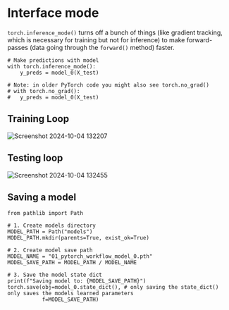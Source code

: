 # Interface mode
`torch.inference_mode()` turns off a bunch of things (like gradient tracking, which is necessary for training but not for inference) to make forward-passes (data going through the `forward()` method) faster.

```
# Make predictions with model
with torch.inference_mode(): 
    y_preds = model_0(X_test)

# Note: in older PyTorch code you might also see torch.no_grad()
# with torch.no_grad():
#   y_preds = model_0(X_test)
```
## Training Loop
![Screenshot 2024-10-04 132207](https://github.com/user-attachments/assets/818d17e5-2867-4015-91e4-f6de6f9aac24)
## Testing loop
![Screenshot 2024-10-04 132455](https://github.com/user-attachments/assets/ec4d88d7-5806-4761-9108-36c254e50c06)

## Saving a model
```
from pathlib import Path

# 1. Create models directory 
MODEL_PATH = Path("models")
MODEL_PATH.mkdir(parents=True, exist_ok=True)

# 2. Create model save path 
MODEL_NAME = "01_pytorch_workflow_model_0.pth"
MODEL_SAVE_PATH = MODEL_PATH / MODEL_NAME

# 3. Save the model state dict 
print(f"Saving model to: {MODEL_SAVE_PATH}")
torch.save(obj=model_0.state_dict(), # only saving the state_dict() only saves the models learned parameters
           f=MODEL_SAVE_PATH)
```
